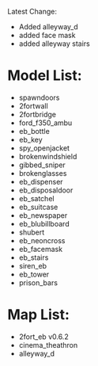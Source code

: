 Latest Change: 
* Added alleyway_d
* added face mask
* added alleyway stairs

# Model List:

* spawndoors
* 2fortwall
* 2fortbridge
* ford_f350_ambu
* eb_bottle
* eb_key
* spy_openjacket
* brokenwindshield
* gibbed_sniper
* brokenglasses
* eb_dispenser
* eb_disposaldoor
* eb_satchel
* eb_suitcase
* eb_newspaper
* eb_blubillboard
* shubert
* eb_neoncross
* eb_facemask
* eb_stairs
* siren_eb
* eb_tower
* prison_bars

# Map List:

* 2fort_eb v0.6.2
* cinema_theathron
* alleyway_d

